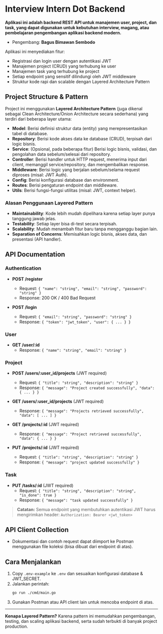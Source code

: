 # Interview Intern Dot Backend

**Aplikasi ini adalah backend REST API untuk manajemen user, project, dan task, yang dapat digunakan untuk kebutuhan interview, magang, atau pembelajaran pengembangan aplikasi backend modern.**

- Pengembang: **Bagus Bimawan Sembodo**

Aplikasi ini menyediakan fitur:
- Registrasi dan login user dengan autentikasi JWT
- Manajemen project (CRUD) yang terhubung ke user
- Manajemen task yang terhubung ke project
- Setiap endpoint yang sensitif dilindungi oleh JWT middleware
- Struktur kode rapi dan scalable dengan Layered Architecture Pattern

## Project Structure & Pattern

Project ini menggunakan **Layered Architecture Pattern** (juga dikenal sebagai Clean Architecture/Onion Architecture secara sederhana) yang terdiri dari beberapa layer utama:

- **Model**: Berisi definisi struktur data (entity) yang merepresentasikan tabel di database.
- **Repository**: Berisi kode akses data ke database (CRUD), terpisah dari logic bisnis.
- **Service**: (Opsional, pada beberapa fitur) Berisi logic bisnis, validasi, dan pengolahan data sebelum/selesai dari repository.
- **Controller**: Berisi handler untuk HTTP request, menerima input dari client, memanggil service/repository, dan mengembalikan response.
- **Middleware**: Berisi logic yang berjalan sebelum/selama request diproses (misal: JWT Auth).
- **Config**: Berisi konfigurasi database dan environment.
- **Routes**: Berisi pengaturan endpoint dan middleware.
- **Utils**: Berisi fungsi-fungsi utilitas (misal: JWT, context helper).

### Alasan Penggunaan Layered Pattern
- **Maintainability**: Kode lebih mudah dipelihara karena setiap layer punya tanggung jawab jelas.
- **Testability**: Setiap layer bisa di-test secara terpisah.
- **Scalability**: Mudah menambah fitur baru tanpa mengganggu bagian lain.
- **Separation of Concerns**: Memisahkan logic bisnis, akses data, dan presentasi (API handler).

## API Documentation

### Authentication
- **POST /register**
  - Request: `{ "name": "string", "email": "string", "password": "string" }`
  - Response: 200 OK / 400 Bad Request

- **POST /login**
  - Request: `{ "email": "string", "password": "string" }`
  - Response: `{ "token": "jwt_token", "user": { ... } }`

### User
- **GET /user/:id**
  - Response: `{ "name": "string", "email": "string" }`

### Project
- **POST /users/:user_id/projects** (JWT required)
  - Request: `{ "title": "string", "description": "string" }`
  - Response: `{ "message": "Project created successfully", "data": { ... } }`

- **GET /users/:user_id/projects** (JWT required)
  - Response: `{ "message": "Projects retrieved successfully", "data": [ ... ] }`

- **GET /projects/:id** (JWT required)
  - Response: `{ "message": "Project retrieved successfully", "data": { ... } }`

- **PUT /projects/:id** (JWT required)
  - Request: `{ "title": "string", "description": "string" }`
  - Response: `{ "message": "project updated successfully" }`

### Task
- **PUT /tasks/:id** (JWT required)
  - Request: `{ "title": "string", "description": "string", "is_done": true }`
  - Response: `{ "message": "task updated successfully" }`

> **Catatan:** Semua endpoint yang membutuhkan autentikasi JWT harus mengirimkan header:
> `Authorization: Bearer <jwt_token>`

## API Client Collection
- Dokumentasi dan contoh request dapat diimport ke Postman menggunakan file koleksi (bisa dibuat dari endpoint di atas).

## Cara Menjalankan
1. Copy `.env-example` ke `.env` dan sesuaikan konfigurasi database & JWT_SECRET.
2. Jalankan perintah:
   ```bash
   go run ./cmd/main.go
   ```
3. Gunakan Postman atau API client lain untuk mencoba endpoint di atas.

---

**Kenapa Layered Pattern?**
Karena pattern ini memudahkan pengembangan, testing, dan scaling aplikasi backend, serta sudah terbukti di banyak project production. 